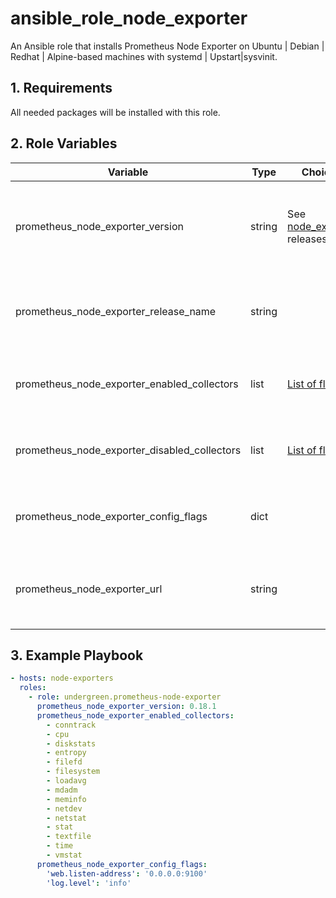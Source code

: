 # ansible_role_node_exporter
An Ansible role that installs Prometheus Node Exporter on Ubuntu | Debian | Redhat | Alpine-based machines with systemd | Upstart|sysvinit.

## 1. Requirements
All needed packages will be installed with this role.

## 2. Role Variables
| Variable | Type | Choices | Default | Comment |
|----------------------------------------------|--------|------------------------------------------------------------------------------------|--------|----------------------------------------------------------------------------------|
| prometheus_node_exporter_version             | string | See [node_exporter](https://github.com/prometheus/node_exporter/releases) releases | 0.18.1 | Version of node_exporter that will be installed. Minimal supported version: 0.15 |
| prometheus_node_exporter_release_name        | string | | node_exporter-{{ prometheus_node_exporter_version }}.linux-amd64 | Name of the binary that will be downloaed from the   [release](https://github.com/prometheus/node_exporter/releases)  page |
| prometheus_node_exporter_enabled_collectors  | list   | [List of flags](https://github.com/prometheus/node_exporter#disabled-by-default) | [] | List of [collectors that are disabled by default](https://github.com/prometheus/node_exporter#disabled-by-default) to enable |
| prometheus_node_exporter_disabled_collectors | list   | [List of flags](https://github.com/prometheus/node_exporter#enabled-by-default)  | [] | List of [collectors that are enabled by default](https://github.com/prometheus/node_exporter#enabled-by-default) to disable |
| prometheus_node_exporter_config_flags        | dict   | | | Dict of key, value options to add to the start command line |
| prometheus_node_exporter_url                 | string | | not defined | Custom URL to download node_exporter if you can't access to github |

## 3. Example Playbook
```yaml
- hosts: node-exporters
  roles:
    - role: undergreen.prometheus-node-exporter
      prometheus_node_exporter_version: 0.18.1
      prometheus_node_exporter_enabled_collectors:
        - conntrack
        - cpu
        - diskstats
        - entropy
        - filefd
        - filesystem
        - loadavg
        - mdadm
        - meminfo
        - netdev
        - netstat
        - stat
        - textfile
        - time
        - vmstat
      prometheus_node_exporter_config_flags:
        'web.listen-address': '0.0.0.0:9100'
        'log.level': 'info'
```
